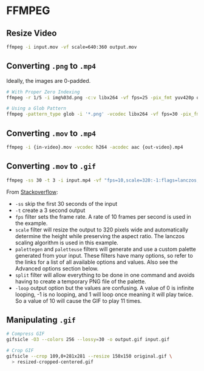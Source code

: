 # FFMPEG

## Resize Video

```sh
ffmpeg -i input.mov -vf scale=640:360 output.mov
```

## Converting `.png` to `.mp4`

Ideally, the images are 0-padded.

```sh
# With Proper Zero Indexing
ffmpeg -r 1/5 -i img%03d.png -c:v libx264 -vf fps=25 -pix_fmt yuv420p out.mp4

# Using a Glob Pattern
ffmpeg -pattern_type glob -i '*.png' -vcodec libx264 -vf fps=30 -pix_fmt yuv420p out2.mp4

```

## Converting `.mov` to `.mp4`

```sh
ffmpeg -i {in-video}.mov -vcodec h264 -acodec aac {out-video}.mp4
```

## Converting `.mov` to `.gif`

```sh
ffmpeg -ss 30 -t 3 -i input.mp4 -vf "fps=10,scale=320:-1:flags=lanczos,split[s0][s1];[s0]palettegen[p];[s1][p]paletteuse" -loop 0 output.gif
```
From [Stackoverflow](https://superuser.com/questions/556029/how-do-i-convert-a-video-to-gif-using-ffmpeg-with-reasonable-quality):

- `-ss` skip the first 30 seconds of the input
- `-t` create a 3 second output
- `fps` filter sets the frame rate. A rate of 10 frames per second is used in the example.
- `scale` filter will resize the output to 320 pixels wide and automatically determine the height while preserving the aspect ratio. The lanczos scaling algorithm is used in this example.
- `palettegen` and `paletteuse` filters will generate and use a custom palette generated from your input. These filters have many options, so refer to the links for a list of all available options and values. Also see the Advanced options section below.
- `split` filter will allow everything to be done in one command and avoids having to create a temporary PNG file of the palette.
- `-loop` output option but the values are confusing. A value of 0 is infinite looping, -1 is no looping, and 1 will loop once meaning it will play twice. So a value of 10 will cause the GIF to play 11 times.

## Manipulating `.gif`

```sh
# Compress GIF
gifsicle -O3 --colors 256 --lossy=30 -o output.gif input.gif

# Crop GIF
gifsicle --crop 109,0+281x281 --resize 150x150 original.gif \
  > resized-cropped-centered.gif

```
